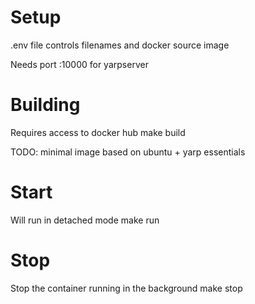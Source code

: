 # Setup

.env file controls filenames and docker source image

Needs port :10000 for yarpserver

# Building

Requires access to docker hub
    make build

TODO: minimal image based on ubuntu + yarp essentials

# Start

Will run in detached mode
    make run

# Stop

Stop the container running in the background
    make stop